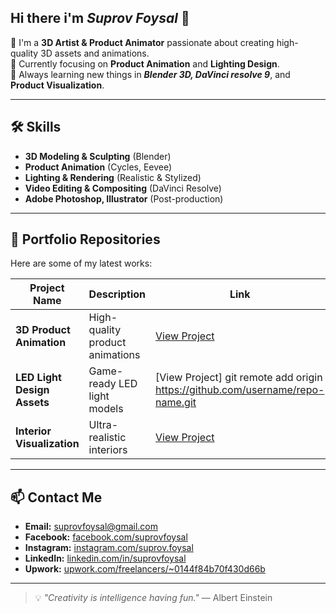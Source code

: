 ## Hi there i'm ***Suprov Foysal*** 👋

🎨 I'm a **3D Artist & Product Animator** passionate about creating high-quality 3D assets and animations.  
💼 Currently focusing on **Product Animation** and **Lighting Design**.  
🌱 Always learning new things in ***Blender 3D, DaVinci resolve 9***, and **Product Visualization**.

---

## 🛠️ Skills

- **3D Modeling & Sculpting** (Blender)
- **Product Animation** (Cycles, Eevee)
- **Lighting & Rendering** (Realistic & Stylized)
- **Video Editing & Compositing** (DaVinci Resolve)
- **Adobe Photoshop, Illustrator** (Post-production)

---

## 📂 Portfolio Repositories

Here are some of my latest works:

| Project Name                      | Description                      | Link                                  |
|----------------------------------|----------------------------------|--------------------------------------|
| **3D Product Animation**          | High-quality product animations  | [View Project](https://github.com/suprovfoysal/3D-Product-Animation) |
| **LED Light Design Assets**      | Game-ready LED light models      | [View Project] git remote add origin https://github.com/username/repo-name.git |
| **Interior Visualization**       | Ultra-realistic interiors        | [View Project](https://photos.app.goo.gl/oDmP1hegLusxhFch8) |

---

## 📫 Contact Me

- **Email:** suprovfoysal@gmail.com  
- **Facebook:** [facebook.com/suprovfoysal](https://facebook.com/suprovfoysal)  
- **Instagram:** [instagram.com/suprov.foysal](https://instagram.com/suprov.foysal)  
- **LinkedIn:** [linkedin.com/in/suprovfoysal](https://linkedin.com/in/suprovfoysal)  
- **Upwork:** [upwork.com/freelancers/~0144f84b70f430d66b](https://www.upwork.com/freelancers/~0144f84b70f430d66b)  

---

> 💡 *"Creativity is intelligence having fun."* — Albert Einstein

